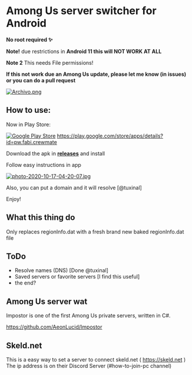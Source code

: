 # Among Us server switcher for Android

**No root required ✨**

**Note!** due restrictions in **Android 11 this will NOT WORK AT ALL**

**Note 2** This needs File permissions!

**If this not work due an Among Us update, please let me know (in issues) or you can do a pull request**

[![Archivo.png](https://i.postimg.cc/ZRf587yK/Archivo.png)](https://postimg.cc/k6bC9yck)

## How to use:

Now in Play Store:

[![Google Play Store](https://play.google.com/intl/en_us/badges/static/images/badges/en_badge_web_generic.png)](https://play.google.com/store/apps/details?id=pw.fabi.crewmate)
https://play.google.com/store/apps/details?id=pw.fabi.crewmate

Download the apk in **[releases](https://github.com/NaokiStark/Crewmate-switcher/releases)** and install

Follow easy instructions in app

[![photo-2020-10-17-04-20-07.jpg](https://i.postimg.cc/wTrs8vMT/photo-2020-10-17-04-20-07.jpg)](https://postimg.cc/w7hBD9DS)

Also, you can put a domain and it will resolve [@tuxinal]

Enjoy!

## What this thing do

Only replaces regionInfo.dat with a fresh brand new baked regionInfo.dat file

## ToDo

- Resolve names (DNS) [Done @tuxinal]
- Saved servers or favorite servers [I find this useful]
- the end?

## Among Us server wat 

Impostor is one of the first Among Us private servers, written in C#.

https://github.com/AeonLucid/Impostor

## Skeld.net

This is a easy way to set a server to connect skeld.net ( https://skeld.net )
The ip address is on their Discord Server (#how-to-join-pc channel)

